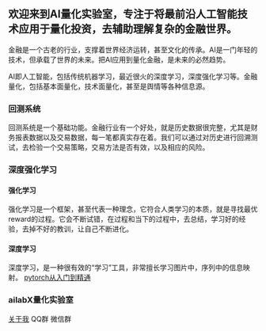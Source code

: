 ## 欢迎来到AI量化实验室，专注于将最前沿人工智能技术应用于量化投资，去辅助理解复杂的金融世界。

金融是一个古老的行业，支撑着世界经济运转，甚至文化的传承。AI是一门年轻的技术，但承载了世界的未来。把AI应用到量化金融，是未来的必然趋势。

AI即人工智能，包括传统机器学习，最近很火的深度学习，深度强化学习等。金融量化，包括基本面量化，技术面量化，甚至是舆情等各种信息源。

### 回测系统

回测系统是一个基础功能。金融行业有一个好处，就是历史数据很完整，尤其是财务报表数据以及交易数据，每一笔都真实存在着。我们可以通过对历史进行回溯测试，去检验一个交易策略，交易方法是否有效，以及相应的风险。

### 深度强化学习

#### 强化学习

强化学习是一个框架，甚至代表一种理念，它符合人类学习的本质，就是寻找最优reward的过程。它会不断试错，在过程和当下的过程中，去总结，学习好的经验，去掉不好的教训，让自己不断进化。

#### 深度学习

深度学习，是一种很有效的“学习”工具，非常擅长学习图片中，序列中的信息映射。
[pytorch从入门到精通](https://ailabx.github.io/ailabx/pytorch)

### ailabX量化实验室
[关于我](https://ailabx.github.io/ailabx/about)
QQ群
微信群
